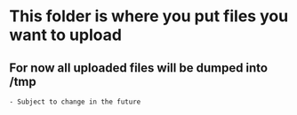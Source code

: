 # This folder is where you put files you want to upload

## For now all uploaded files will be dumped into /tmp
    - Subject to change in the future
